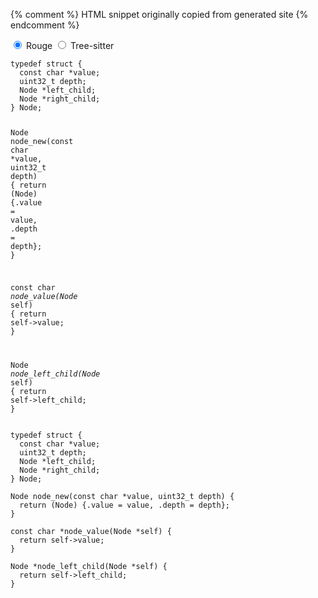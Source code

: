 {% comment %} HTML snippet originally copied from generated site {% endcomment %}
<div class="syntax-highlighter-tabs">
  <input type="radio" name="sht-2086367422" id="sht-2086367422-1" checked>
  <label for="sht-2086367422-1">Rouge</label>
  <input type="radio" name="sht-2086367422" id="sht-2086367422-2">
  <label for="sht-2086367422-2">Tree-sitter</label>
<pre><code data-language="c" data-highlighter="rouge"><span class="k">typedef</span> <span class="k">struct</span> <span class="p">{</span>
  <span class="k">const</span> <span class="kt">char</span> <span class="o">*</span><span class="n">value</span><span class="p">;</span>
  <span class="kt">uint32_t</span> <span class="n">depth</span><span class="p">;</span>
  <span class="n">Node</span> <span class="o">*</span><span class="n">left_child</span><span class="p">;</span>
  <span class="n">Node</span> <span class="o">*</span><span class="n">right_child</span><span class="p">;</span>
<span class="p">}</span> <span class="n">Node</span><span class="p">;</span>

<span class="n">Node</span> <span class="nf">node_new</span><span class="p">(</span><span class="k">const</span> <span class="kt">char</span> <span class="o">*</span><span class="n">value</span><span class="p">,</span> <span class="kt">uint32_t</span> <span class="n">depth</span><span class="p">)</span> <span class="p">{</span>
  <span class="k">return</span> <span class="p">(</span><span class="n">Node</span><span class="p">)</span> <span class="p">{.</span><span class="n">value</span> <span class="o">=</span> <span class="n">value</span><span class="p">,</span> <span class="p">.</span><span class="n">depth</span> <span class="o">=</span> <span class="n">depth</span><span class="p">};</span>
<span class="p">}</span>

<span class="k">const</span> <span class="kt">char</span> <span class="o">*</span><span class="nf">node_value</span><span class="p">(</span><span class="n">Node</span> <span class="o">*</span><span class="n">self</span><span class="p">)</span> <span class="p">{</span>
  <span class="k">return</span> <span class="n">self</span><span class="o">-&gt;</span><span class="n">value</span><span class="p">;</span>
<span class="p">}</span>

<span class="n">Node</span> <span class="o">*</span><span class="nf">node_left_child</span><span class="p">(</span><span class="n">Node</span> <span class="o">*</span><span class="n">self</span><span class="p">)</span> <span class="p">{</span>
  <span class="k">return</span> <span class="n">self</span><span class="o">-&gt;</span><span class="n">left_child</span><span class="p">;</span>
<span class="p">}</span>
</code></pre>

<pre><code data-language="c" data-highlighter="tree-sitter"><span class="ts-keyword">typedef</span> <span class="ts-keyword">struct</span> {
  <span class="ts-keyword">const</span> <span class="ts-type">char</span> <span class="ts-operator">*</span><span class="ts-property">value</span><span class="ts-delimiter">;</span>
  <span class="ts-type">uint32_t</span> <span class="ts-property">depth</span><span class="ts-delimiter">;</span>
  <span class="ts-type">Node</span> <span class="ts-operator">*</span><span class="ts-property">left_child</span><span class="ts-delimiter">;</span>
  <span class="ts-type">Node</span> <span class="ts-operator">*</span><span class="ts-property">right_child</span><span class="ts-delimiter">;</span>
} <span class="ts-type">Node</span><span class="ts-delimiter">;</span>

<span class="ts-type">Node</span> <span class="ts-function">node_new</span>(<span class="ts-keyword">const</span> <span class="ts-type">char</span> <span class="ts-operator">*</span><span class="ts-variable">value</span>, <span class="ts-type">uint32_t</span> <span class="ts-variable">depth</span>) {
  <span class="ts-keyword">return</span> (<span class="ts-type">Node</span>) {<span class="ts-delimiter">.</span><span class="ts-property">value</span> <span class="ts-operator">=</span> <span class="ts-variable">value</span>, <span class="ts-delimiter">.</span><span class="ts-property">depth</span> <span class="ts-operator">=</span> <span class="ts-variable">depth</span>}<span class="ts-delimiter">;</span>
}

<span class="ts-keyword">const</span> <span class="ts-type">char</span> <span class="ts-operator">*</span><span class="ts-function">node_value</span>(<span class="ts-type">Node</span> <span class="ts-operator">*</span><span class="ts-variable">self</span>) {
  <span class="ts-keyword">return</span> <span class="ts-variable">self</span><span class="ts-operator">-&gt;</span><span class="ts-property">value</span><span class="ts-delimiter">;</span>
}

<span class="ts-type">Node</span> <span class="ts-operator">*</span><span class="ts-function">node_left_child</span>(<span class="ts-type">Node</span> <span class="ts-operator">*</span><span class="ts-variable">self</span>) {
  <span class="ts-keyword">return</span> <span class="ts-variable">self</span><span class="ts-operator">-&gt;</span><span class="ts-property">left_child</span><span class="ts-delimiter">;</span>
}
</code></pre>

</div>
